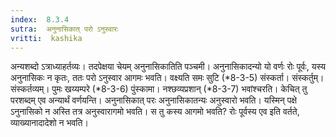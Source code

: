```yaml
---
index:  8.3.4
sutra:  अनुनासिकात् परो ऽनुस्वारः
vritti:  kashika 
---
```


अन्यशब्दो ऽत्राध्याहर्तव्यः। तदपेक्षया चेयम् अनुनासिकातिति पञ्चमी। अनुनासिकादन्यो यो वर्णः रोः पूर्वः, यस्य अनुनासिकः न कृतः, ततः परो ऽनुस्वार आगमः भवति। वक्ष्यति समः सुटि (*8-3-5) संस्कर्ता। संस्कर्तुम्। संस्कर्तव्यम्। पुमः खय्यम्परे (*8-3-6) पुंस्कामा। नश्छव्यप्रशान् (*8-3-7) भवांश्चरति। केचित् तु परशब्दम् एव अन्यार्थं वर्णयन्ति। अनुनासिकात् परः अनुनासिकातन्यः अनुस्वारो भवति। यस्मिन् पक्षे ऽनुनासिको न अस्ति तत्र अनुस्वारागमो भवति। स तु कस्य आगमो भवति? रोः पूर्वस्य एव इति वर्तते, व्याख्यानादादेशो न भवति।

